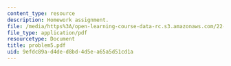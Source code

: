 ```yaml
---
content_type: resource
description: Homework assignment.
file: /media/https%3A/open-learning-course-data-rc.s3.amazonaws.com/22-314j-structural-mechanics-in-nuclear-power-technology-fall-2006/9efdc89ad4ded8bd4d5ea65a5d51cd1a_problem5.pdf
file_type: application/pdf
resourcetype: Document
title: problem5.pdf
uid: 9efdc89a-d4de-d8bd-4d5e-a65a5d51cd1a
---
```

